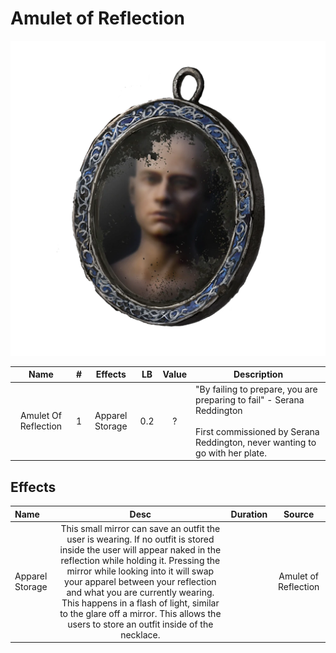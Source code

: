 # Amulet of Reflection

![Copyrighted Image](AmuletOfReflection.png)

|         Name         | # |     Effects     | LB | Value | Description                                                                                                                                                    |
| :------------------: | :-: | :-------------: | :-: | :---: | -------------------------------------------------------------------------------------------------------------------------------------------------------------- |
| Amulet Of Reflection | 1 | Apparel Storage | 0.2 |   ?   | "By failing to prepare, you are preparing to fail" - Serana Reddington<br /><br />First commissioned by Serana Reddington, never wanting to go with her plate. |

## Effects

| Name            |                                                                                                                                                                                                           Desc                                                                                                                                                                                                           | Duration |        Source        |
| :-------------- | :-----------------------------------------------------------------------------------------------------------------------------------------------------------------------------------------------------------------------------------------------------------------------------------------------------------------------------------------------------------------------------------------------------------------------: | :------: | :------------------: |
| Apparel Storage | This small mirror can save an outfit the user is wearing. If no outfit is stored inside the user will appear naked in the reflection while holding it. Pressing the mirror while looking into it will swap your apparel between your reflection and what you are currently wearing. This happens in a flash of light, similar to the glare off a mirror. This allows the users to store an outfit inside of the necklace. |          | Amulet of Reflection |

